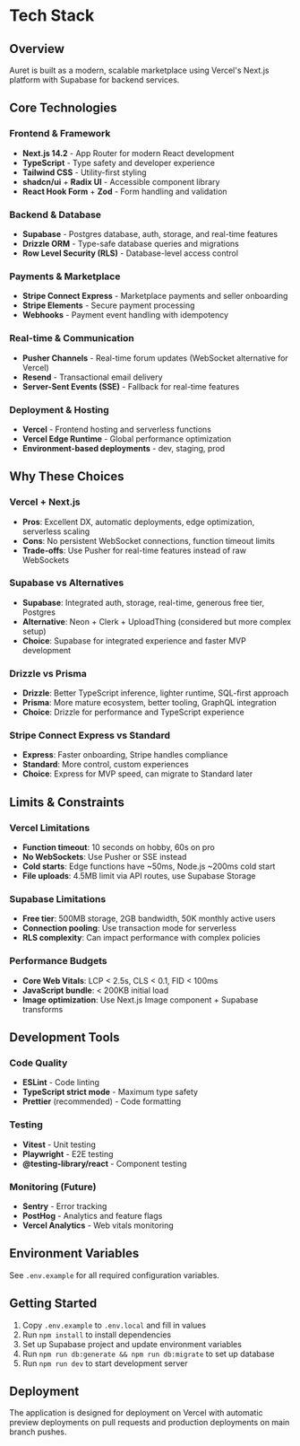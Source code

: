 # Tech Stack

## Overview

Auret is built as a modern, scalable marketplace using Vercel's Next.js platform with Supabase for backend services.

## Core Technologies

### Frontend & Framework
- **Next.js 14.2** - App Router for modern React development
- **TypeScript** - Type safety and developer experience
- **Tailwind CSS** - Utility-first styling
- **shadcn/ui** + **Radix UI** - Accessible component library
- **React Hook Form** + **Zod** - Form handling and validation

### Backend & Database
- **Supabase** - Postgres database, auth, storage, and real-time features
- **Drizzle ORM** - Type-safe database queries and migrations
- **Row Level Security (RLS)** - Database-level access control

### Payments & Marketplace
- **Stripe Connect Express** - Marketplace payments and seller onboarding
- **Stripe Elements** - Secure payment processing
- **Webhooks** - Payment event handling with idempotency

### Real-time & Communication
- **Pusher Channels** - Real-time forum updates (WebSocket alternative for Vercel)
- **Resend** - Transactional email delivery
- **Server-Sent Events (SSE)** - Fallback for real-time features

### Deployment & Hosting
- **Vercel** - Frontend hosting and serverless functions
- **Vercel Edge Runtime** - Global performance optimization
- **Environment-based deployments** - dev, staging, prod

## Why These Choices

### Vercel + Next.js
- **Pros**: Excellent DX, automatic deployments, edge optimization, serverless scaling
- **Cons**: No persistent WebSocket connections, function timeout limits
- **Trade-offs**: Use Pusher for real-time features instead of raw WebSockets

### Supabase vs Alternatives
- **Supabase**: Integrated auth, storage, real-time, generous free tier, Postgres
- **Alternative**: Neon + Clerk + UploadThing (considered but more complex setup)
- **Choice**: Supabase for integrated experience and faster MVP development

### Drizzle vs Prisma
- **Drizzle**: Better TypeScript inference, lighter runtime, SQL-first approach
- **Prisma**: More mature ecosystem, better tooling, GraphQL integration
- **Choice**: Drizzle for performance and TypeScript experience

### Stripe Connect Express vs Standard
- **Express**: Faster onboarding, Stripe handles compliance
- **Standard**: More control, custom experiences
- **Choice**: Express for MVP speed, can migrate to Standard later

## Limits & Constraints

### Vercel Limitations
- **Function timeout**: 10 seconds on hobby, 60s on pro
- **No WebSockets**: Use Pusher or SSE instead
- **Cold starts**: Edge functions have ~50ms, Node.js ~200ms cold start
- **File uploads**: 4.5MB limit via API routes, use Supabase Storage

### Supabase Limitations
- **Free tier**: 500MB storage, 2GB bandwidth, 50K monthly active users
- **Connection pooling**: Use transaction mode for serverless
- **RLS complexity**: Can impact performance with complex policies

### Performance Budgets
- **Core Web Vitals**: LCP < 2.5s, CLS < 0.1, FID < 100ms
- **JavaScript bundle**: < 200KB initial load
- **Image optimization**: Use Next.js Image component + Supabase transforms

## Development Tools

### Code Quality
- **ESLint** - Code linting
- **TypeScript strict mode** - Maximum type safety
- **Prettier** (recommended) - Code formatting

### Testing
- **Vitest** - Unit testing
- **Playwright** - E2E testing
- **@testing-library/react** - Component testing

### Monitoring (Future)
- **Sentry** - Error tracking
- **PostHog** - Analytics and feature flags
- **Vercel Analytics** - Web vitals monitoring

## Environment Variables

See `.env.example` for all required configuration variables.

## Getting Started

1. Copy `.env.example` to `.env.local` and fill in values
2. Run `npm install` to install dependencies
3. Set up Supabase project and update environment variables
4. Run `npm run db:generate && npm run db:migrate` to set up database
5. Run `npm run dev` to start development server

## Deployment

The application is designed for deployment on Vercel with automatic preview deployments on pull requests and production deployments on main branch pushes.